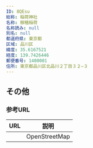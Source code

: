 ```yaml
---
ID: 8QEsu
総称: 稲荷神社
名称: 稼穡稲荷
名称読み: null
別名: null
都道府県: 東京都
区域: 品川区
緯度: 35.6167521
経度: 139.7426446
郵便番号: 1400001
住所: 東京都品川区北品川２丁目３２−３
---
```


## その他

### 参考URL

| URL | 説明          |
| --- | ------------- |
|     | OpenStreetMap |
